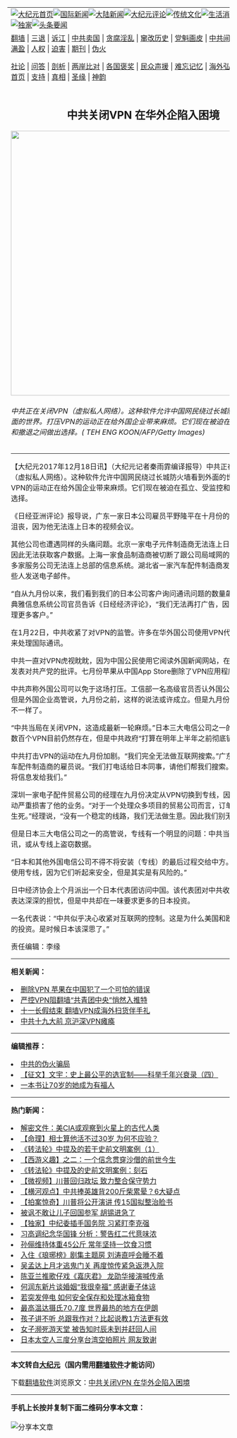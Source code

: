 <a name="1" id="1" target="_blank"></a><span id="1"></span>
<table align=center border="0"><tr><td colspan="2" VALIGN=TOP><a href="https://github.com/xgoxlu390/djy/blob/master/gb/nf1351518.md#1"><img src="https://raw.githubusercontent.com/xgoxlu390/www/master/t/djy/1.jpg" title="大纪元首页" alt="大纪元首页"></a><a href="https://github.com/xgoxlu390/djy/blob/master/gb/n24hr.md#1"><img src="https://raw.githubusercontent.com/xgoxlu390/www/master/t/djy/3.jpg" title="国际新闻" alt="国际新闻"></a><a href="https://github.com/xgoxlu390/djy/blob/master/gb/nsc413.md#1"><img src="https://raw.githubusercontent.com/xgoxlu390/www/master/t/djy/4.jpg" title="大陆新闻" alt="大陆新闻"></a><a href="https://github.com/xgoxlu390/djy/blob/master/gb/news392.md#1"><img src="https://raw.githubusercontent.com/xgoxlu390/www/master/t/djy/5.jpg" title="大纪元评论" alt="大纪元评论"></a><a href="https://github.com/xgoxlu390/djy/blob/master/gb/news2007.md#1"><img src="https://raw.githubusercontent.com/xgoxlu390/www/master/t/djy/6.jpg" title="传统文化" alt="传统文化"></a><a href="https://github.com/xgoxlu390/djy/blob/master/gb/news2008.md#1"><img src="https://raw.githubusercontent.com/xgoxlu390/www/master/t/djy/7.jpg" title="生活消费" alt="生活消费"></a><a href="https://github.com/xgoxlu390/djy/blob/master/gb/ncyule.md#1"><img src="https://raw.githubusercontent.com/xgoxlu390/www/master/t/djy/8.jpg" title="娱乐休闲" alt="娱乐休闲"></a><a href="https://github.com/xgoxlu390/djy/blob/master/gb/nsc1002.md#1"><img src="https://raw.githubusercontent.com/xgoxlu390/www/master/t/djy/9.jpg" title="健康" alt="健康"></a><a href="https://github.com/xgoxlu390/djy/blob/master/gb/nf6092.md#1"><img src="https://raw.githubusercontent.com/xgoxlu390/www/master/t/djy/10a.jpg" title="独家" alt="独家"></a><a href="https://github.com/xgoxlu390/djy/blob/master/gb/nf4514.md#1"><img src="https://raw.githubusercontent.com/xgoxlu390/www/master/t/djy/12a.jpg" title="头条要闻" alt="头条要闻"></a></td></tr>
<tr><td colspan="2" VALIGN=TOP><a target="_blank" href="https://github.com/xgoxlu390/www/blob/master/README.md?zsrh#1">翻墙</a> | <a target="_blank" href="https://github.com/xgoxlu390/djy/blob/master/gb/nf5657.md#1">三退</a> | <a target="_blank" href="https://github.com/xgoxlu390/djy/blob/master/gb/nf6124.md#1">诉江</a> | <a target="_blank" href="https://github.com/xgoxlu390/djy/blob/master/gb/nf1176117.md#1">中共卖国</a> | <a target="_blank" href="https://github.com/xgoxlu390/djy/blob/master/gb/nf5773.md#1">贪腐淫乱</a> | <a target="_blank" href="https://github.com/xgoxlu390/djy/blob/master/gb/nf1176115.md#1">窜改历史</a> | <a target="_blank" href="https://github.com/xgoxlu390/djy/blob/master/gb/nf1176107.md#1">党魁画皮</a> | <a target="_blank" href="https://github.com/xgoxlu390/djy/blob/master/gb/nf1320400.md#1">中共间谍</a> | <a target="_blank" href="https://github.com/xgoxlu390/djy/blob/master/gb/nf1176114.md#1">破坏传统</a> | <a target="_blank" href="https://github.com/xgoxlu390/ntdtv/blob/master/gb/prog447_1.md#1">恶贯满盈</a> | <a target="_blank" href="https://github.com/xgoxlu390/djy/blob/master/gb/ncid278.md#1">人权</a> | <a target="_blank" href="https://github.com/xgoxlu390/djy/blob/master/gb/nf1176111.md#1">迫害</a> | <a target="_blank" href="https://gitlab.com/szzdlab/mh-qikan/blob/master/README.md#1">期刊</a> | <a target="_blank" href="https://github.com/xgoxlu390/djy/blob/master/gb/nf5562.md#1">伪火</a></p><p><a target="_blank" href="https://github.com/xgoxlu390/djy/blob/master/gb/9p.md#1">社论</a> | <a target="_blank" href="https://github.com/xgoxlu390/djy/blob/master/gb/nf4378.md#1">问答</a> | <a target="_blank" href="https://github.com/xgoxlu390/djy/blob/master/gb/nf5792.md#1">剖析</a> | <a target="_blank" href="https://github.com/xgoxlu390/djy/blob/master/gb/nf5735.md#1">两岸比对</a> | <a target="_blank" href="https://github.com/xgoxlu390/djy/blob/master/gb/nf6119.md#1">各国褒奖</a> | <a target="_blank" href="https://github.com/xgoxlu390/djy/blob/master/gb/nf6120.md#1">民众声援</a> | <a target="_blank" href="https://github.com/xgoxlu390/djy/blob/master/gb/nf1188594.md#1">难忘记忆</a> | <a target="_blank" href="https://github.com/xgoxlu390/djy/blob/master/gb/nf3180.md#1">海外弘传</a> | <a target="_blank" href="https://github.com/xgoxlu390/djy/blob/master/gb/nf5410.md#1">万人上访</a> | <a target="_blank" href="https://github.com/xgoxlu390/www/blob/master/README.md?zsrh#1">平台首页</a> | <a target="_blank" href="https://github.com/xgoxlu390/djy/blob/master/gb/nf4386.md#1">支持</a> | <a target="_blank" href="https://github.com/xgoxlu390/djy/blob/master/gb/nf4389.md#1">真相</a> | <a target="_blank" href="https://github.com/xgoxlu390/djy/blob/master/gb/nf5790.md#1">圣缘</a> | <a target="_blank" href="https://github.com/xgoxlu390/djy/blob/master/gb/nf4786.md#1">神韵</a></td></tr>
<tr><td VALIGN=TOP width="626"><h2 align=center>中共关闭VPN  在华外企陷入困境</h2>
<img width="600" src="https://i.epochtimes.com/assets/uploads/2017/12/GettyImages-76956983-600x400.jpg" />
<h6>中共正在关闭VPN（虚拟私人网络）。这种软件允许中国网民绕过长城防火墙看到外面的世界。打压VPN的运动正在给外国企业带来麻烦。它们现在被迫在孤立、受监控和撤退之间做出选择。( TEH ENG KOON/AFP/Getty Images)
</h6>
<hr>
	<p>【大纪元2017年12月18日讯】（大纪元记者秦雨霏编译报导）<ahref="https://github.com/xgoxlu390/djy/blob/master/gb/tag/%E4%B8%AD%E5%85%B1.md#1">中共</a>正在关闭VPN（虚拟私人网络）。这种软件允许中国网民绕过长城防火墙看到外面的世界。打压VPN的运动正在给外国企业带来麻烦。它们现在被迫在孤立、受监控和撤退之间做出选择。</p>
<p>《日经亚洲评论》报导说，广东一家日本公司雇员平野隆平在十月份的某个早上感到沮丧，因为他无法连上日本的视频会议。</p>
<p>其他公司也遭遇同样的头痛问题。北京一家电子元件制造商无法连上日本的服务器，因此无法获取客户数据。上海一家食品制造商被切断了跟公司局域网的连接。北京的多家服务公司无法连上总部的信息系统。湖北省一家汽车配件制造商发现它无法向一些人发送电子邮件。</p>
<p>“自从九月份以来，我们看到我们的日本公司客户询问通讯问题的数量飙升。”上海斯达典雅信息系统公司官员告诉《日经经济评论》，“我们无法再打广告，因为我们不能处理更多客户。”</p>
<p>在1月22日，<ahref="https://github.com/xgoxlu390/djy/blob/master/gb/tag/%E4%B8%AD%E5%85%B1.md#1">中共</a>收紧了对VPN的监管。许多在华外国公司使用VPN代替昂贵的专线来处理国际通讯。</p>
<p>中共一直对VPN虎视眈眈，因为中国公民使用它阅读外国新闻网站，在海外社交媒体发表对共产党的批评。七月份苹果从中国App Store删除了VPN应用程序。</p>
<p>中共声称外国公司可以免于这场打压。工信部一名高级官员否认外国公司受到影响。但是外国企业高管说，九月份之前，这样的说法或许成立。但是九月份之后，情况就不一样了。</p>
<p>“中共当局在关闭VPN，这造成最新一轮麻烦。”日本三大电信公司之一的高管说。据说数百个VPN目前仍然存在，但是中共政府“打算在明年上半年之前彻底铲除它们”。</p>
<p>中共打击VPN的运动在九月份加剧。“我们完全无法做<ahref="https://github.com/xgoxlu390/djy/blob/master/gb/tag/%E4%BA%92%E8%81%94%E7%BD%91.md#1">互联网</a>搜索。”广东省一家日本汽车配件制造商的雇员说。“我们打电话给日本同事，请他们帮我们搜索。他们通过邮件将信息发给我们。”</p>
<p>深圳一家电子配件贸易公司的经理在九月份决定从VPN切换到专线，因为VPN限制行动严重损害了他的业务。“对于一个处理众多项目的贸易公司而言，订单管理系统事关生死。”经理说，“没有一个稳定的线路，我们无法做生意。因此我们别无选择。”</p>
<p>但是日本三大电信公司之一的高管说，专线有一个明显的问题：中共当局可以拦截通讯，或从专线上盗窃数据。</p>
<p>“日本和其他外国电信公司不得不将安装（专线）的最后过程交给中方。许多日本企业使用专线，因为它们听起来安全，但是其实是有风险的。”</p>
<p>日中经济协会上个月派出一个日本代表团访问中国。该代表团对中共收紧<ahref="https://github.com/xgoxlu390/djy/blob/master/gb/tag/%E4%BA%92%E8%81%94%E7%BD%91.md#1">互联网</a>限制表达深深的担忧，但是中共却在一味要求更多的日本投资。</p>
<p>一名代表说：“中共似乎决心收紧对互联网的控制。这是为什么美国和欧洲减少对中国的投资。是时候日本该深思了。”</p>
<p>责任编辑：李缘</p>
	
<hr>


<strong>相关新闻：</strong>
<li><a href="https://github.com/xgoxlu390/djy/blob/master/gb/17/8/1/n9486623.md#1">删除VPN 苹果在中国犯了一个可怕的错误</a></li>
<li><a href="https://github.com/xgoxlu390/djy/blob/master/gb/17/9/20/n9651203.md#1">严控VPN阻翻墙“共青团中央”悄然入推特</a></li>
<li><a href="https://github.com/xgoxlu390/djy/blob/master/gb/17/10/8/n9712874.md#1">十一长假结束 翻墙VPN成海外扫货伴手礼</a></li>
<li><a href="https://github.com/xgoxlu390/djy/blob/master/gb/17/10/14/n9731825.md#1">中共十九大前 京沪深VPN瘫痪</a></li>
<hr>


<strong>编辑推荐：</strong>
<li><a href="https://github.com/xgoxlu390/djy/blob/master/gb/16/1/21/n4622075.md?dfh#1" target="_blank">中共的伪火骗局</a></li><li><a href="https://github.com/tsiac2612/djy/blob/master/gb/19/5/4/n11234439.md#1" target="_blank">【征文】文宇：史上最公平的选官制——科举千年兴衰录（四）</a></li><li><a href="https://github.com/tsiac2612/djy/blob/master/gb/18/11/1/n10824187.md#1" target="_blank">一本书让70岁的她成为有福人</a></li>
<hr>

<strong>热门新闻：</strong>
<li><a href="https://github.com/xgoxlu390/djy/blob/master/gb/21/2/19/n12762219.md#1">解密文件：美CIA或观察到火星上的古代人类</a></li>
<li><a href="https://github.com/xgoxlu390/djy/blob/master/gb/20/12/30/n12653772.md#1">【命理】相士算他活不过30岁 为何不应验？</a></li>
<li><a href="https://github.com/xgoxlu390/djy/blob/master/gb/21/2/16/n12756200.md#1">《转法轮》中提及的若干史前文明案例（1）</a></li>
<li><a href="https://github.com/xgoxlu390/djy/blob/master/gb/18/3/8/n10200680.md#1">【西游义趣】之二：一个信念贯穿沙僧的前世今生</a></li>
<li><a href="https://github.com/xgoxlu390/djy/blob/master/gb/21/2/17/n12758577.md#1">《转法轮》中提及的史前文明案例：刻石</a></li>
<li><a href="https://github.com/xgoxlu390/djy/blob/master/gb/21/2/22/n12767702.md#1">【微视频】川普回归政坛 致力整合保守势力</a></li>
<li><a href="https://github.com/xgoxlu390/djy/blob/master/gb/21/2/23/n12768608.md#1">【横河观点】中共捧英雄背200斤柴累晕？6大疑点</a></li>
<li><a href="https://github.com/xgoxlu390/djy/blob/master/gb/21/2/22/n12766354.md#1">【拍案惊奇】川普将公开演讲 传15国拟整治脸书</a></li>
<li><a href="https://github.com/xgoxlu390/djy/blob/master/gb/21/2/21/n12765948.md#1">被讽不敢让儿子回国参军 胡锡进急了</a></li>
<li><a href="https://github.com/xgoxlu390/djy/blob/master/gb/21/2/18/n12760322.md#1">【独家】中纪委插手国务院 习紧盯李克强</a></li>
<li><a href="https://github.com/xgoxlu390/djy/blob/master/gb/21/2/21/n12765796.md#1">习高调纪念华国锋 分析：警告红二代意味浓</a></li>
<li><a href="https://github.com/xgoxlu390/djy/blob/master/gb/21/2/22/n12766316.md#1">孙俪维持体重45公斤 常年坚持一饮食习惯</a></li>
<li><a href="https://github.com/xgoxlu390/djy/blob/master/gb/21/2/21/n12765995.md#1">入住《琅琊榜》剧集主题房 刘涛直呼会睡不着</a></li>
<li><a href="https://github.com/xgoxlu390/djy/blob/master/gb/21/2/21/n12765848.md#1">吴孟达上月才逃鬼门关 再度惊传紧急返港入院</a></li>
<li><a href="https://github.com/xgoxlu390/djy/blob/master/gb/21/2/21/n12765209.md#1">陈亚兰推歌仔戏《嘉庆君》 龙劭华接演喊传承</a></li>
<li><a href="https://github.com/xgoxlu390/djy/blob/master/gb/21/2/22/n12767312.md#1">何润东新片谈婚姻“我很幸福” 感谢妻子体谅</a></li>
<li><a href="https://github.com/xgoxlu390/djy/blob/master/gb/21/2/20/n12764713.md#1">若突发停电 如何安全保存和处理冰箱食物</a></li>
<li><a href="https://github.com/xgoxlu390/djy/blob/master/gb/21/2/21/n12765071.md#1">最高温达摄氏70.7度 世界最热的地方在伊朗</a></li>
<li><a href="https://github.com/xgoxlu390/djy/blob/master/gb/21/2/16/n12756157.md#1">孩子讲不听 总跟我作对？比起说教1方法更有效</a></li>
<li><a href="https://github.com/xgoxlu390/djy/blob/master/gb/21/2/21/n12765309.md#1">女子濒死游天堂 被告知时辰未到并赶回人间</a></li>
<li><a href="https://github.com/xgoxlu390/djy/blob/master/gb/21/2/21/n12765194.md#1">日本太空人三度分享台湾空拍照片 网友致谢</a></li>
<hr>

<strong>本文转自<a href="https://www.epochtimes.com">大纪元</a>（国内需用<a href="https://github.com/xgoxlu390/www/blob/master/README.md#8">翻墙软件</a>才能访问）</strong><p>下载<a href="https://github.com/xgoxlu390/www/blob/master/README.md#8">翻墙软件</a>浏览原文：<a href="https://www.epochtimes.com/gb/17/12/17/n9966876.htm">中共关闭VPN  在华外企陷入困境</a></p><hr>

<strong>手机上长按并复制下面二维码分享本文章：</strong><br><br><img src="https://chart.apis.google.com/chart?cht=qr&chs=240x240&choe=UTF-8&chld=M|2&chl=https://github.com/xgoxlu390/djy/blob/master/gb/17/12/17/n9966876.md%231" title="分享本文章"></td><td VALIGN=TOP><a href="https://github.com/xgoxlu390/djy/blob/master/gb/16/1/21/n4622075.md?dfh#1" target="_blank"><img src="https://raw.githubusercontent.com/xgoxlu390/djy/master/gb/300/wei-f1.jpg" title="中共的伪火骗局"  alt="中共的伪火骗局"></a><br><a href="https://github.com/xgoxlu390/www/blob/master/README.md?dfh#9" target="_blank"><img src="https://raw.githubusercontent.com/xgoxlu390/djy/master/gb/300/yong-h.jpg" title="永恒的见证"  alt="永恒的见证"></a><br><a href="https://github.com/xgoxlu390/djy/blob/master/gb/13/9/29/n3974789.md?dfh#1" target="_blank"><img src="https://raw.githubusercontent.com/xgoxlu390/djy/master/gb/300/shang-lnz.jpg" title="善良女子被中共投男牢"  alt="善良女子被中共投男牢"></a><br><a href="https://github.com/xgoxlu390/djy/blob/master/gb/16/3/16/n4663449.md?dfh#1" target="_blank"><img src="https://raw.githubusercontent.com/xgoxlu390/djy/master/gb/300/huo-z3.jpg" title="警卫目击活摘器官"  alt="警卫目击活摘器官"></a><br><a href="https://github.com/xgoxlu390/djy/blob/master/gb/16/8/7/n8177641.md?dfh#1" target="_blank"><img src="https://raw.githubusercontent.com/xgoxlu390/djy/master/gb/300/huo-z4.jpg" title="证人描述活摘恐怖"  alt="证人描述活摘恐怖"></a><br><a href="https://github.com/xgoxlu390/djy/blob/master/gb/10/4/19/n2881569.md?dfh#1" target="_blank"><img src="https://raw.githubusercontent.com/xgoxlu390/djy/master/gb/300/huo-z1.jpg" title="揭开活摘器官黑幕"  alt="揭开活摘器官黑幕"></a><br><a href="https://github.com/xgoxlu390/djy/blob/master/gb/10/11/7/n3077476.md?dfh#1" target="_blank"><img src="https://raw.githubusercontent.com/xgoxlu390/djy/master/gb/300/ma-ks.jpg" title="马克思的成魔之路"  alt="马克思的成魔之路"></a><br><a href="https://github.com/xgoxlu390/djy/blob/master/gb/14/6/9/n4173977.md?dfh#1" target="_blank"><img src="https://raw.githubusercontent.com/xgoxlu390/djy/master/gb/300/chang-zs.jpg" title="藏字石 蕴天机"  alt="藏字石 蕴天机"></a><br><a href="https://github.com/xgoxlu390/djy/blob/master/gb/18/5/10/n10381511.md?dfh#1" target="_blank"><img src="https://raw.githubusercontent.com/xgoxlu390/djy/master/gb/300/st1.jpg" title="关注3亿人三退"  alt="关注3亿人三退"></a><br><a href="https://github.com/xgoxlu390/djy/blob/master/gb/18/3/21/n10237682.md?dfh#1" target="_blank"><img src="https://raw.githubusercontent.com/xgoxlu390/djy/master/gb/300/jie-t.jpg" title="解体中共复兴中华"  alt="解体中共复兴中华"></a><br><a href="https://github.com/xgoxlu390/djy/blob/master/gb/9/2/9/n2422991.md?dfh#1" target="_blank"><img src="https://raw.githubusercontent.com/xgoxlu390/djy/master/gb/300/gao-zs.jpg" title="中共迫害良心律师"  alt="中共迫害良心律师"></a><br><a href="https://github.com/xgoxlu390/djy/blob/master/gb/18/12/9/n10900044.md?dfh#1" target="_blank"><img src="https://raw.githubusercontent.com/xgoxlu390/djy/master/gb/300/sj1.jpg" title="303万人举报江泽民"  alt="303万人举报江泽民"></a><br><a href="https://github.com/xgoxlu390/djy/blob/master/gb/18/8/28/n10672014.md?dfh#1" target="_blank"><img src="https://raw.githubusercontent.com/xgoxlu390/djy/master/gb/300/sj2.jpg" title="这些官员为何起诉江泽民"  alt="这些官员为何起诉江泽民"></a><br><a href="https://github.com/xgoxlu390/djy/blob/master/gb/8/12/18/n2367165.md?dfh#1" target="_blank"><img src="https://raw.githubusercontent.com/xgoxlu390/djy/master/gb/300/liangan.jpg" title="海峡两岸的强烈对比"  alt="海峡两岸的强烈对比"></a><br><a href="https://github.com/xgoxlu390/djy/blob/master/gb/15/12/10/n4593139.md?dfh#1" target="_blank"><img src="https://raw.githubusercontent.com/xgoxlu390/djy/master/gb/300/jia-ndzl.jpg" title="加拿大总理的贺信"  alt="加拿大总理的贺信"></a><br><a href="https://github.com/xgoxlu390/djy/blob/master/gb/11/6/17/n3289382.md?dfh#1" target="_blank"><img src="https://raw.githubusercontent.com/xgoxlu390/djy/master/gb/300/xiao-wd.jpg" title="探寻真相兼听则明"  alt="探寻真相兼听则明"></a><br><a href="https://github.com/xgoxlu390/djy/blob/master/gb/18/10/27/n10812623.md?dfh#1" target="_blank"><img src="https://raw.githubusercontent.com/xgoxlu390/djy/master/gb/300/yindu.jpg" title="印度媒体报道东方"  alt="印度媒体报道东方"></a><br><a href="https://github.com/xgoxlu390/djy/blob/master/gb/18/6/9/n10469652.md?dfh#1" target="_blank"><img src="https://raw.githubusercontent.com/xgoxlu390/djy/master/gb/300/xie-j.jpg" title="不一样的海外校园"  alt="不一样的海外校园"></a><br><a href="https://github.com/xgoxlu390/djy/blob/master/gb/7/4/5/n1669415.md?dfh#1" target="_blank"><img src="https://raw.githubusercontent.com/xgoxlu390/djy/master/gb/300/li-up.jpg" title="从大师到徒弟的传奇"  alt="从大师到徒弟的传奇"></a><br><a href="https://github.com/xgoxlu390/djy/blob/master/gb/17/5/26/n9191512.md?dfh#1" target="_blank"><img src="https://raw.githubusercontent.com/xgoxlu390/djy/master/gb/300/zfl2.jpg" title="亿万人与东方一本奇书"  alt="亿万人与东方一本奇书"></a><br><a href="https://github.com/xgoxlu390/djy/blob/master/gb/13/11/27/n4020290.md?dfh#1" target="_blank"><img src="https://raw.githubusercontent.com/xgoxlu390/djy/master/gb/300/zhen-h.jpg" title="大陆见不到的震撼场面"  alt="大陆见不到的震撼场面"></a><br><a href="https://github.com/xgoxlu390/djy/blob/master/gb/15/7/17/n4482910.md?dfh#1" target="_blank"><img src="https://raw.githubusercontent.com/xgoxlu390/djy/master/gb/300/dalu-sk.jpg" title="人心向善 大陆当初盛况"  alt="人心向善 大陆当初盛况"></a><br><a href="https://github.com/xgoxlu390/djy/blob/master/gb/19/1/5/n10955468.md?dfh#1" target="_blank"><img src="https://raw.githubusercontent.com/xgoxlu390/djy/master/gb/300/zfl1.jpg" title="追寻真理 这书讲什么"  alt="追寻真理 这书讲什么"></a><br><a href="https://github.com/xgoxlu390/www/blob/master/README.md?dfh#1" target="_blank"><img src="https://raw.githubusercontent.com/xgoxlu390/djy/master/gb/300/fq1.jpg" title="下载免费翻墙软件"  alt="下载免费翻墙软件"></a><br></td></tr></table>
